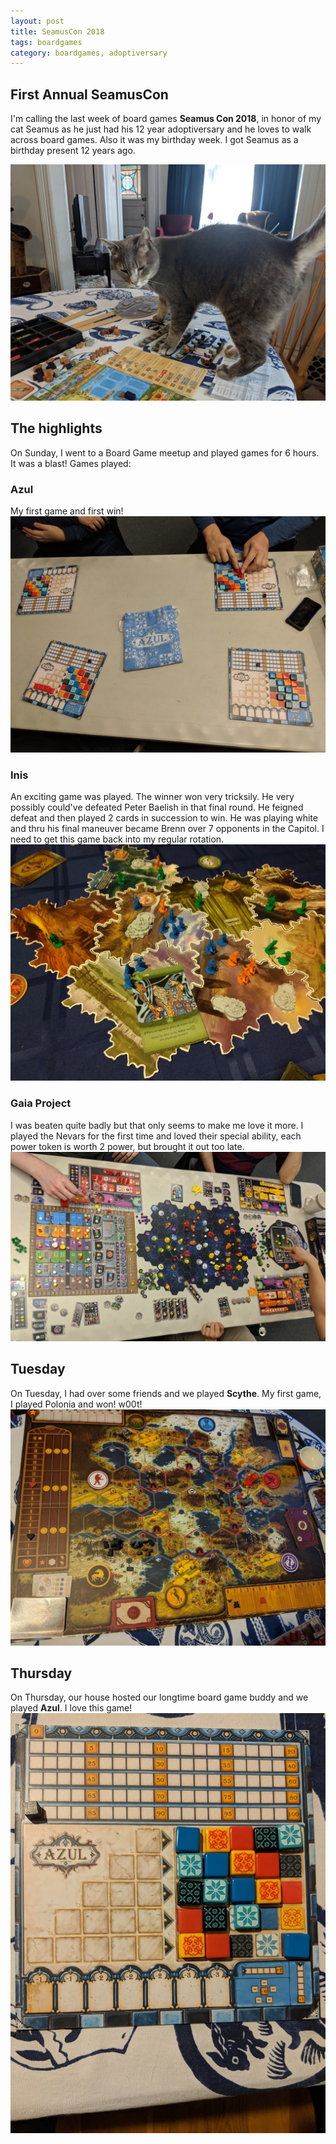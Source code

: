 ```yaml
---
layout: post
title: SeamusCon 2018
tags: boardgames 
category: boardgames, adoptiversary
---
```


## First Annual SeamusCon

I'm calling the last week of board games **Seamus Con 2018**, in honor of my cat Seamus as he just had his 12 year adoptiversary and he loves to walk across board games. Also it was my birthday week. I got Seamus as a birthday present 12 years ago.

<img src="/img/bg/seamuscon.jpg">

## The highlights

On Sunday, I went to a Board Game meetup and played games for 6 hours. It was a blast! Games played:

### Azul

My first game and first win!
<img src="/img/bg/azul1.jpg">

### Inis

An exciting game was played. The winner won very tricksily. He very possibly could've defeated Peter Baelish in that final round. He feigned defeat and then played 2 cards in succession to win. He was playing white and thru his final maneuver became Brenn over 7 opponents in the Capitol. I need to get this game back into my regular rotation.
<img src="/img/bg/inis.jpg">

### Gaia Project

I was beaten quite badly but that only seems to make me love it more. I played the Nevars for the first time and loved their special ability, each power token is worth 2 power, but brought it out too late.
<img src="/img/bg/gaia1.jpg">

## Tuesday
On Tuesday, I had over some friends and we played **Scythe**. My first game, I played Polonia and won! w00t! 
<img src="/img/bg/scythe.jpg">

## Thursday
On Thursday, our house hosted our longtime board game buddy and we played **Azul**. I love this game!
<img src="/img/bg/azul2.jpg">



